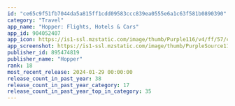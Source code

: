 ```yaml
---
id: "ce65c9f51fb7044da5a815ff1cdd09583ccc839ea0555e6a1c63f581b0890390"
category: "Travel"
app_name: "Hopper: Flights, Hotels & Cars"
app_id: 904052407
app_icon: https://is1-ssl.mzstatic.com/image/thumb/Purple116/v4/ff/57/c0/ff57c09c-a58a-8752-795b-6a233823832d/AppIcon-0-0-1x_U007emarketing-0-5-0-85-220.png/1024x1024bb.png
app_screenshot: https://is1-ssl.mzstatic.com/image/thumb/PurpleSource116/v4/62/dc/ea/62dceaba-b87a-e516-98b6-71769d3ddb59/86d5ef44-63c2-476e-9830-500268735cb8_01-Intro_1242x2688.png/1242x2688bb.png
publisher_id: 895474819
publisher_name: "Hopper"
rank: 18
most_recent_release: 2024-01-29 00:00:00
release_count_in_past_year: 38
release_count_in_past_year_category: 17
release_count_in_past_year_top_in_category: 35
---
```

